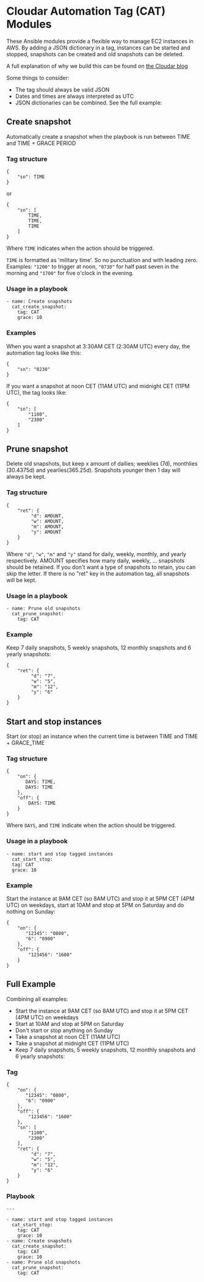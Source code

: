 Cloudar Automation Tag (CAT) Modules
====================================
These Ansible modules provide a flexible way to manage EC2 instances in AWS. By adding a JSON dictionary in a tag,
instances can be started and stopped, snapshots can be created and old snapshots can be deleted.

A full explanation of why we build this can be found on [the Cloudar blog]() 

Some things to consider:

- The tag should always be valid JSON
- Dates and times are always interpreted as UTC
- JSON dictionaries can be combined. See the full example:


Create snapshot
---------------
Automatically create a snapshot when the playbook is run between TIME and TIME + GRACE PERIOD

### Tag structure
    {
        "sn": TIME
    }

or

    {
        "sn": [
            TIME,
            TIME,
            TIME
        ]
    }
   
Where `TIME` indicates when the action should be triggered.

`TIME` is formatted as 'military time'. So no punctuation and with leading zero. Examples: `"1200"` to trigger at noon,
`"0730"` for half past seven in the morning and `"1700"`  for five o'clock in the evening.

### Usage in a playbook
    - name: Create snapshots
      cat_create_snapshot:
        tag: CAT
        grace: 10

### Examples

When you want a snapshot at 3:30AM CET (2:30AM UTC) every day, the automation tag looks like this:

    {
        "sn": "0230"
    }

If you want a snapshot at noon CET (11AM UTC) and midnight CET (11PM UTC), the tag looks like:

    {
        "sn": [
            "1100",
            "2300"
        ]
    }


Prune snapshot
--------------
Delete old snapshots, but keep x amount of dailies; weeklies (7d), monthlies (30.4375d) and yearlies(365.25d). Snapshots
younger then 1 day will always be kept.

### Tag structure
    {
        "ret": {
             "d": AMOUNT,
             "w": AMOUNT,
             "m": AMOUNT,
             "y": AMOUNT
        }
    }

Where `"d"`, `"w"`, `"m"` and `"y"` stand for daily, weekly, monthly, and yearly respectively. AMOUNT specifies how many
daily, weekly, ... snapshots should be retained. If you don't want a type of snapshots to retain, you can skip the 
letter. If there is no "ret" key in the automation tag, all snapshots will be kept.

### Usage in a playbook
    - name: Prune old snapshots
      cat_prune_snapshot:
        tag: CAT

### Example
Keep 7 daily snapshots, 5 weekly snapshots, 12 monthly snapshots and 6 yearly snapshots:

    {
        "ret": {
             "d": "7",
             "w": "5",
             "m": "12",
             "y": "6"
        }
    }

Start and stop instances
------------------------
Start (or stop) an instance when the current time is between TIME and TIME + GRACE_TIME

### Tag structure
    {
        "on": {
           DAYS: TIME,
           DAYS: TIME 
        },
        "off": {
            DAYS: TIME
        }
    }

Where `DAYS`, and `TIME` indicate when the action should be triggered.

### Usage in a playbook
    - name: start and stop tagged instances
      cat_start_stop:
      tag: CAT
      grace: 10

### Example
Start the instance at 9AM CET (so 8AM UTC) and stop it at 5PM CET (4PM UTC) on weekdays, start at 10AM and stop at 5PM
on Saturday and do nothing on Sunday:

    {
        "on": {
           "12345": "0800",
           "6": "0900" 
        },
        "off": {
            "123456": "1600"
        }
    }


Full Example
------------
Combining all examples:

- Start the instance at 9AM CET (so 8AM UTC) and stop it at 5PM CET (4PM UTC) on weekdays
- Start at 10AM and stop at 5PM on Saturday
- Don't start or stop anything on Sunday
- Take a snapshot at noon CET (11AM UTC)
- Take a snapshot at midnight CET (11PM UTC)
- Keep 7 daily snapshots, 5 weekly snapshots, 12 monthly snapshots and 6 yearly snapshots:

### Tag
    {
        "on": {
           "12345": "0800",
           "6": "0900" 
        },
        "off": {
            "123456": "1600"
        },
        "sn": [
            "1100",
            "2300"
        ],
        "ret": {
             "d": "7",
             "w": "5",
             "m": "12",
             "y": "6"
        }
    }
### Playbook
    ---
    
    - name: start and stop tagged instances
      cat_start_stop:
        tag: CAT
        grace: 10
    - name: Create snapshots
      cat_create_snapshot:
        tag: CAT
        grace: 10
    - name: Prune old snapshots
      cat_prune_snapshot:
        tag: CAT
    